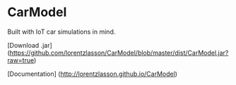 CarModel
========

Built with IoT car simulations in mind.

[Download .jar] (https://github.com/lorentzlasson/CarModel/blob/master/dist/CarModel.jar?raw=true)

[Documentation] (http://lorentzlasson.github.io/CarModel)
